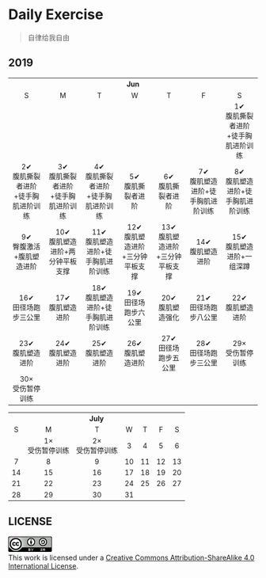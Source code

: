 # Daily Exercise
> 自律给我自由

## 2019

<table>
    <tr>
        <th colspan="7">Jun</th>
    </tr>
    <tr align="center">
        <td>S</td>
        <td>M</td>
        <td>T</td>
        <td>W</td>
        <td>T</td>
        <td>F</td>
        <td>S</td>
   </tr>
  <tr align="center">
      <td></td>
      <td></td>
      <td></td>
      <td></td>
      <td></td>
      <td></td>
      <td>1✔<br>腹肌撕裂者进阶+徒手胸肌进阶训练</td>
   </tr>
  <tr align="center">
      <td>2✔<br>腹肌撕裂者进阶+徒手胸肌进阶训练</td>
      <td>3✔<br>腹肌撕裂者进阶+徒手胸肌进阶训练</td>
      <td>4✔<br>腹肌撕裂者进阶+徒手胸肌进阶训练</td>
      <td>5✔<br>腹肌撕裂者进阶</td>
      <td>6✔<br>腹肌撕裂者进阶</td>
      <td>7✔<br>腹肌塑造进阶+徒手胸肌进阶训练</td>
      <td>8✔<br>腹肌塑造进阶+徒手胸肌进阶训练</td>
   </tr>
  <tr align="center">
      <td>9✔<br>臀腹激活+腹肌塑造进阶</td>
      <td>10✔<br>腹肌塑造进阶+两分钟平板支撑</td>
      <td>11✔<br>腹肌塑造进阶+徒手胸肌进阶训练</td>
      <td>12✔<br>腹肌塑造进阶+三分钟平板支撑</td>
      <td>13✔<br>腹肌塑造进阶+三分钟平板支撑</td>
      <td>14✔<br>腹肌塑造进阶</td>
      <td>15✔<br>腹肌塑造进阶+一组深蹲</td>
   </tr>
  <tr align="center">
      <td>16✔<br>田径场跑步三公里</td>
      <td>17✔<br>腹肌塑造进阶</td>
      <td>18✔<br>腹肌塑造进阶+徒手胸肌进阶训练</td>
      <td>19✔<br>田径场跑步六公里</td>
      <td>20✔<br>腹肌塑造强化</td>
      <td>21✔<br>田径场跑步八公里</td>
      <td>22✔<br>腹肌塑造进阶</td>
   </tr>
  <tr align="center">
      <td>23✔<br>腹肌塑造进阶</td>
      <td>24✔<br>腹肌塑造进阶</td>
      <td>25✔<br>腹肌塑造进阶</td>
      <td>26✔<br>腹肌塑造进阶</td>
      <td>27✔<br>田径场跑步五公里</td>
      <td>28✔<br>田径场跑步三公里</td>
      <td>29×<br>受伤暂停训练</td>
   </tr>
   <tr align="center">
      <td>30×<br>受伤暂停训练</td>
      <td></td>
      <td></td>
      <td></td>
      <td></td>
      <td></td>
      <td></td>
   </tr>
</table>

<table>
    <tr>
        <th colspan="7">July</th>
    </tr>
    <tr align="center">
        <td>S</td>
        <td>M</td>
        <td>T</td>
        <td>W</td>
        <td>T</td>
        <td>F</td>
        <td>S</td>
   </tr>
  <tr align="center">
      <td></td>
      <td>1×<br>受伤暂停训练</td>
      <td>2×<br>受伤暂停训练</td>
      <td>3</td>
      <td>4</td>
      <td>5</td>
      <td>6</td>
   </tr>
  <tr align="center">
      <td>7</td>
      <td>8</td>
      <td>9</td>
      <td>10</td>
      <td>11</td>
      <td>12</td>
      <td>13</td>
   </tr>
  <tr align="center">
      <td>14</td>
      <td>15</td>
      <td>16</td>
      <td>17</td>
      <td>18</td>
      <td>19</td>
      <td>20</td>
   </tr>
  <tr align="center">
      <td>21</td>
      <td>22</td>
      <td>23</td>
      <td>24</td>
      <td>25</td>
      <td>26</td>
      <td>27</td>
   </tr>
  <tr align="center">
      <td>28</td>
      <td>29</td>
      <td>30</td>
      <td>31</td>
      <td></td>
      <td></td>
      <td></td>
   </tr>
</table>

## LICENSE
<a rel="license" href="https://github.com/yanglbme/daily-exercise/blob/master/LICENSE"><img alt="Creative Commons License" style="border-width:0" src="./images/cc-by-sa-88x31.png" /></a><br />This work is licensed under a <a rel="license" href="http://creativecommons.org/licenses/by-sa/4.0/">Creative Commons Attribution-ShareAlike 4.0 International License</a>.

